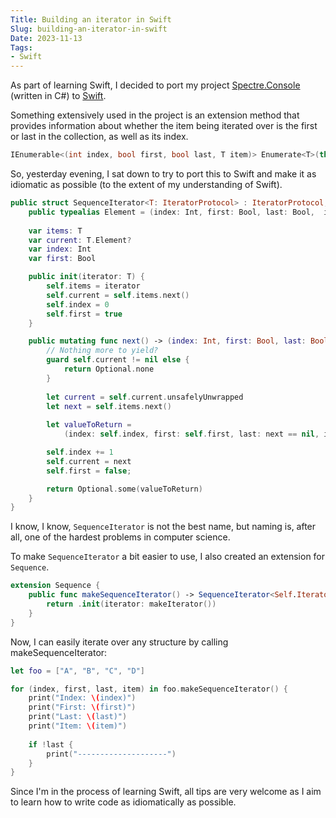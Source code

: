 ```yaml
---
Title: Building an iterator in Swift
Slug: building-an-iterator-in-swift
Date: 2023-11-13
Tags:
- Swift
---
```


As part of learning Swift, I decided to port my project [Spectre.Console](https://spectreconsole.net/) (written in C#) to [Swift](https://www.swift.org/).

Something extensively used in the project is an extension method that provides information about whether the item being iterated over is the first or last in the collection, as well as its index.

<!--excerpt-->

```csharp
IEnumerable<(int index, bool first, bool last, T item)> Enumerate<T>(this IEnumerable<T> source);
```

So, yesterday evening, I sat down to try to port this to Swift and make it as idiomatic as possible (to the extent of my understanding of Swift).

```swift
public struct SequenceIterator<T: IteratorProtocol> : IteratorProtocol, Sequence {
    public typealias Element = (index: Int, first: Bool, last: Bool,  item: T.Element)
    
    var items: T
    var current: T.Element?
    var index: Int
    var first: Bool

    public init(iterator: T) {
        self.items = iterator
        self.current = self.items.next()
        self.index = 0
        self.first = true
    }

    public mutating func next() -> (index: Int, first: Bool, last: Bool,  item: T.Element)? {
        // Nothing more to yield?
        guard self.current != nil else {
            return Optional.none
        }
        
        let current = self.current.unsafelyUnwrapped
        let next = self.items.next()
        
        let valueToReturn =
            (index: self.index, first: self.first, last: next == nil, item: current)

        self.index += 1
        self.current = next
        self.first = false;

        return Optional.some(valueToReturn)
    }
}
```

I know, I know, `SequenceIterator` is not the best name, but naming is, after all, one of the hardest problems in computer science.

To make `SequenceIterator` a bit easier to use, I also created an extension for `Sequence`.

```swift
extension Sequence {
    public func makeSequenceIterator() -> SequenceIterator<Self.Iterator> {
        return .init(iterator: makeIterator())
    }
}
```

Now, I can easily iterate over any structure by calling makeSequenceIterator:

```swift
let foo = ["A", "B", "C", "D"]

for (index, first, last, item) in foo.makeSequenceIterator() {
    print("Index: \(index)")
    print("First: \(first)")
    print("Last: \(last)")
    print("Item: \(item)")
    
    if !last {
        print("--------------------")
    }
}
```

Since I'm in the process of learning Swift, all tips are very welcome as I aim to learn how to write code as idiomatically as possible.